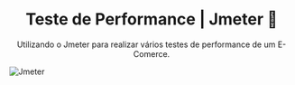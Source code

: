 
<div align="center">
  
# Teste de Performance | Jmeter 🦋
  
Utilizando o Jmeter para realizar vários testes de performance de um E-Comerce.
  
</div>
  


![Jmeter](https://user-images.githubusercontent.com/990877/132419124-14a9915c-29e2-4f7b-b805-66104814b2c2.png)
